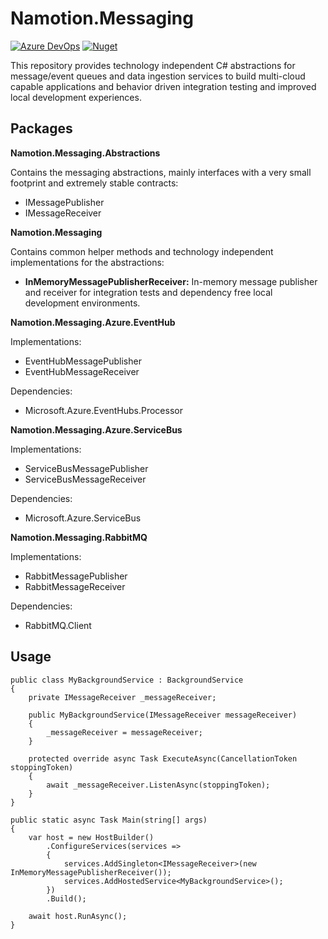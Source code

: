 # Namotion.Messaging

[![Azure DevOps](https://img.shields.io/azure-devops/build/rsuter/Namotion/19/master.svg)](https://rsuter.visualstudio.com/Namotion/_build?definitionId=19)
[![Nuget](https://img.shields.io/nuget/v/Namotion.Messaging.svg)](https://www.nuget.org/packages/Namotion.Messaging/)

This repository provides technology independent C# abstractions for message/event queues and data ingestion services to build multi-cloud capable applications and behavior driven integration testing and improved local development experiences.

## Packages

**Namotion.Messaging.Abstractions**

Contains the messaging abstractions, mainly interfaces with a very small footprint and extremely stable contracts:

- IMessagePublisher
- IMessageReceiver

**Namotion.Messaging**

Contains common helper methods and technology independent implementations for the abstractions:

- **InMemoryMessagePublisherReceiver:** In-memory message publisher and receiver for integration tests and dependency free local development environments.

**Namotion.Messaging.Azure.EventHub**

Implementations:

- EventHubMessagePublisher
- EventHubMessageReceiver

Dependencies: 

- Microsoft.Azure.EventHubs.Processor

**Namotion.Messaging.Azure.ServiceBus**

Implementations:

- ServiceBusMessagePublisher
- ServiceBusMessageReceiver

Dependencies: 

- Microsoft.Azure.ServiceBus

**Namotion.Messaging.RabbitMQ**

Implementations:

- RabbitMessagePublisher
- RabbitMessageReceiver

Dependencies: 

- RabbitMQ.Client

## Usage

```CSharp
public class MyBackgroundService : BackgroundService
{
    private IMessageReceiver _messageReceiver;

    public MyBackgroundService(IMessageReceiver messageReceiver)
    {
        _messageReceiver = messageReceiver;
    }

    protected override async Task ExecuteAsync(CancellationToken stoppingToken)
    {
        await _messageReceiver.ListenAsync(stoppingToken);
    }
}

public static async Task Main(string[] args)
{
    var host = new HostBuilder()
        .ConfigureServices(services => 
		{
			services.AddSingleton<IMessageReceiver>(new InMemoryMessagePublisherReceiver());
            services.AddHostedService<MyBackgroundService>();
		})
        .Build();

    await host.RunAsync();
}
```